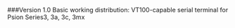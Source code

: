 ###Version 1.0
Basic working distribution: VT100-capable serial terminal for Psion Series3, 3a, 3c, 3mx

